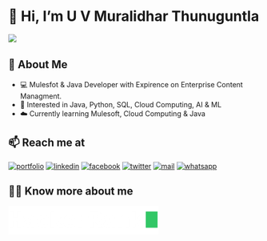 # 👋 Hi, I’m U V Muralidhar Thunuguntla
![](https://hit.yhype.me/github/profile?user_id=53929861)
## 🚀 About Me
- 💻 Mulesfot & Java Developer with Expirence on Enterprise Content Managment.
- 👀 Interested in Java, Python, SQL, Cloud Computing, AI & ML
- ☁️ Currently learning Mulesoft, Cloud Computing & Java

## 📫 Reach me at
[![portfolio][4.1]][4]
[![linkedin][1.1]][1]
[![facebook][2.1]][2]
[![twitter][3.1]][3]
[![mail][5.1]][5]
[![whatsapp][6.1]][6]

## 🐱‍💻 Know more about me
[![hackerrank][7.1]][7]



[1.1]: https://dabuttonfactory.com/button.png?t=LinkedIn&f=Open+Sans-Bold&ts=20&tc=fff&hp=18&vp=7&c=5&bgt=unicolored&bgc=0B62A7&be=1 (LinkedIn icon with padding)
[2.1]: https://dabuttonfactory.com/button.png?t=Facebook&f=Open+Sans-Bold&ts=20&tc=fff&hp=18&vp=7&c=5&bgt=unicolored&bgc=4a67a9&be=1 (facebook icon with padding)
[3.1]: https://dabuttonfactory.com/button.png?t=Twitter&f=Open+Sans-Bold&ts=20&tc=fff&hp=18&vp=7&c=5&bgt=unicolored&bgc=50B7F5&be=1 (twitter icon with padding)
[4.1]: https://dabuttonfactory.com/button.png?t=My%20Portfolio&f=Open+Sans-Bold&ts=20&tc=fff&hp=18&vp=7&c=5&bgt=unicolored&bgc=7B7B7B&be=1 (portfolio icon with padding)
[5.1]: https://dabuttonfactory.com/button.png?t=Mail%20me&f=Open+Sans-Bold&ts=20&tc=fff&hp=18&vp=7&c=5&bgt=unicolored&bgc=AF221E&be=1 (mail icon with padding)
[6.1]: https://dabuttonfactory.com/button.png?t=Whatsapp&f=Open+Sans-Bold&ts=20&tc=fff&hp=18&vp=7&c=5&bgt=unicolored&bgc=2EA043&be=1 (whatsapp icon with padding)
[7.1]: https://github.com/Upendra-Thunuguntla/Upendra-Thunuguntla/blob/main/assets/hackerrank-logo.png?raw=true

[1]: https://www.linkedin.com/in/muralid25/
[2]: https://www.facebook.com/Muralidhar.Thunuguntla
[3]: https://twitter.com/Upendra_T_
[4]: https://github.com/Upendra-Thunuguntla/
[5]: mailto:muralidhar.thunuguntla@gmail.com?subject=Found%20You%20on%20Github?body=Hi%20Muralidhar%2C%0AI%20found%20you%20on%20Github%20and%20found%20your%20profile%20intresting.%0A%0Ai%20would%20like%20to%20.....
[6]: https://api.whatsapp.com/send?phone=918121134970&text=Hi%20Muralidhar,%20I%20found%20you%20on%20Github%20and%20found%20your%20profile%20intresting.%20%20i%20would%20like%20to%20.....
[7]: https://www.hackerrank.com/tuvmuralidhar

